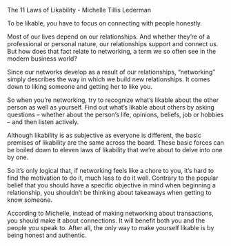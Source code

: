 The 11 Laws of Likability - Michelle Tillis Lederman

To be likable, you have to focus on connecting with people honestly.

Most of our lives depend on our relationships. And whether they’re of a professional or personal nature, our relationships support and connect us. But how does that fact relate to networking, a term we so often see in the modern business world?

Since our networks develop as a result of our relationships, “networking” simply describes the way in which we build new relationships. It comes down to liking someone and getting her to like you.

So when you’re networking, try to recognize what’s likable about the other person as well as yourself. Find out what’s likable about others by asking questions – whether about the person’s life, opinions, beliefs, job or hobbies – and then listen actively.

Although likability is as subjective as everyone is different, the basic premises of likability are the same across the board. These basic forces can be boiled down to eleven laws of likability that we’re about to delve into one by one.

So it’s only logical that, if networking feels like a chore to you, it’s hard to find the motivation to do it, much less to do it well. Contrary to the popular belief that you should have a specific objective in mind when beginning a relationship, you shouldn’t be thinking about takeaways when getting to know someone.

According to Michelle, instead of making networking about transactions, you should make it about connections. It will benefit both you and the people you speak to. After all, the only way to make yourself likable is by being honest and authentic.
